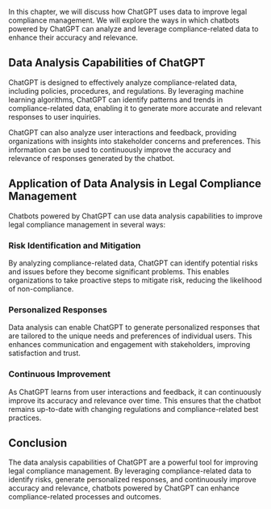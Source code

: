 
In this chapter, we will discuss how ChatGPT uses data to improve legal compliance management. We will explore the ways in which chatbots powered by ChatGPT can analyze and leverage compliance-related data to enhance their accuracy and relevance.

Data Analysis Capabilities of ChatGPT
-------------------------------------

ChatGPT is designed to effectively analyze compliance-related data, including policies, procedures, and regulations. By leveraging machine learning algorithms, ChatGPT can identify patterns and trends in compliance-related data, enabling it to generate more accurate and relevant responses to user inquiries.

ChatGPT can also analyze user interactions and feedback, providing organizations with insights into stakeholder concerns and preferences. This information can be used to continuously improve the accuracy and relevance of responses generated by the chatbot.

Application of Data Analysis in Legal Compliance Management
-----------------------------------------------------------

Chatbots powered by ChatGPT can use data analysis capabilities to improve legal compliance management in several ways:

### Risk Identification and Mitigation

By analyzing compliance-related data, ChatGPT can identify potential risks and issues before they become significant problems. This enables organizations to take proactive steps to mitigate risk, reducing the likelihood of non-compliance.

### Personalized Responses

Data analysis can enable ChatGPT to generate personalized responses that are tailored to the unique needs and preferences of individual users. This enhances communication and engagement with stakeholders, improving satisfaction and trust.

### Continuous Improvement

As ChatGPT learns from user interactions and feedback, it can continuously improve its accuracy and relevance over time. This ensures that the chatbot remains up-to-date with changing regulations and compliance-related best practices.

Conclusion
----------

The data analysis capabilities of ChatGPT are a powerful tool for improving legal compliance management. By leveraging compliance-related data to identify risks, generate personalized responses, and continuously improve accuracy and relevance, chatbots powered by ChatGPT can enhance compliance-related processes and outcomes.
